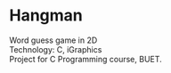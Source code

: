 # Hangman  
Word guess game in 2D  
Technology: C, iGraphics  
Project for C Programming course, BUET.
